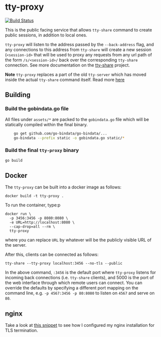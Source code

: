 # tty-proxy

[![Build Status](https://travis-ci.com/elisescu/tty-proxy.svg?token=N6UZN7xxNqNmweAn6y5D&branch=master)](https://travis-ci.com/elisescu/tty-proxy)

This is the public facing service that allows `tty-share` command to create public sessions, in
addition to local ones.

`tty-proxy` will listen to the address passed by the `--back-address` flag, and any connections to
this address from `tty-share` will create a new session (`<session-id>` that will be used to proxy
any requests from any url path of the form `/s/<session-id>/` back over the corresponding
`tty-share` connection. See more documentation on the
[tty-share](https://github.com/elisescu/tty-share) project.

**Note** `tty-proxy` replaces a part of the old `tty-server` which has moved inside the actual
`tty-share` command itself. Read more
[here](https://github.com/elisescu/tty-share/wiki/tty-share-V2)

## Building

### Build the gobindata.go file

All files under `assets/*` are packed to the `gobindata.go` file which will be statically compiled
within the final binary.

```bash
	go get github.com/go-bindata/go-bindata/...
	go-bindata --prefix static -o gobindata.go static/*
```

### Build the final `tty-proxy` binary

```bash
go build
```

## Docker

The `tty-proxy` can be built into a docker image as follows:

    docker build -t tty-proxy .

To run the container, type:p

    docker run \
      -p 3456:3456 -p 8080:8080 \
      -e URL=http://localhost:8080 \
      --cap-drop=all --rm \
      tty-proxy

where you can replace `URL` by whatever will be the publicly visible URL of the server.

After this, clients can be connected as follows:

    tty-share --tty-proxy localhost:3456 --no-tls --public

In the above command, `:3456` is the default port where `tty-proxy` listens for incoming back
connections (i.e. `tty-share` clients), and 5000 is the port of the web interface through which
remote users can connect. You can override the defaults by specifying a different port mapping on
the command line, e.g.  `-p 4567:3456 -p 80:8080` to listen on `4567` and serve on `80`.

## nginx

Take a look at [this snippet](doc/nginx.conf) to see how I configured my nginx installation for TLS termination.
